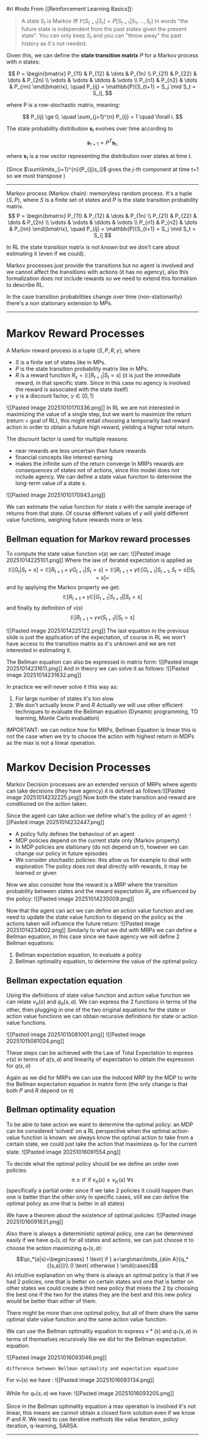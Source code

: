 #rl #todo
From [[Reinforcement Learning Basics]]:
>A state $S_t$ is Markov iff  $\mathbb P[S_{t+1}|S_t]=P[S_{t+1}|S_1,\dots,S_t]$
>In words "the future state is independent from the past states given the present state". You can only keep $S_t$ and you can "throw away" the past history as it's not needed.

Given this, we can define the **state transition matrix** $P$ for a Markov process with $n$ states:

$$
P =
\begin{bmatrix}
P_{11} & P_{12} & \dots & P_{1n} \\
P_{21} & P_{22} & \dots & P_{2n} \\
\vdots & \vdots & \ddots & \vdots \\
P_{n1} & P_{n2} & \dots & P_{nn}
\end{bmatrix}, \quad
P_{ij} = \mathbb{P}[S_{t+1} = S_j \mid S_t = S_i],
$$

where P is a row-stochastic matrix, meaning:

$$
P_{ij} \ge 0, \quad \sum_{j=1}^{n} P_{ij} = 1 \quad \forall i.
$$

The state probability distribution $\mathbf{s}_t$ evolves over time according to

$$
\mathbf{s}_{t+1} = P^T \mathbf{s}_t,
$$

where $\mathbf{s}_t$ is a row vector representing the distribution over states at time $t$.

(Since $\sum\limits_{i=1}^{n}{P_{ij}s_i}$ gives the $j$-th component at time t+1 so we must transpose )

---

Markov process (Markov chain): memoryless random process.
It's a tuple $\langle S,P\rangle$, where $S$ is a finite set of states and $P$ is the state transition probability matrix.
$$
P =
\begin{bmatrix}
P_{11} & P_{12} & \dots & P_{1n} \\
P_{21} & P_{22} & \dots & P_{2n} \\
\vdots & \vdots & \ddots & \vdots \\
P_{n1} & P_{n2} & \dots & P_{nn}
\end{bmatrix}, \quad
P_{ij} = \mathbb{P}[S_{t+1} = S_j \mid S_t = S_i]
$$

In RL the state transition matrix is not known but we don't care about estimating it (even if we could).

Markov processes just provide the transitions but no agent is involved and we cannot affect the transitions with actions (it has no agency), also this formalization does not include rewards so we need to extend this formalism to describe RL.

In the case transition probabilities change over time (non-stationarity) there's a non stationary extension to MPs.

---
# Markov Reward Processes
A Markov reward process is a tuple $\langle S,P,R,\gamma\rangle$, where
- $S$ is a finite set of states like in MPs.
- $P$ is the state transition probability matrix like in MPs.
- $R$ is a reward function $R_s=\mathbb E[R_{t+1}|S_t=s]$ (it is just the immediate reward, in that specific state. Since in this case no agency is involved the reward is associated with the state itself)
- $\gamma$ is a discount factor, $\gamma\in[0,1]$

![[Pasted image 20251010170336.png]]
In RL we are not interested in maximizing the value of a single step, but we want to maximize the return (return = goal of RL), this might entail choosing a temporarily bad reward action in order to obtain a future high reward, yielding a higher total return.

The discount factor is used for multiple reasons:
* near rewards are less uncertain than future rewards
* financial concepts like interest earning
* makes the infinite sum of the return converge
In MRPs rewards are consequences of states not of actions, since this model does not include agency. 
We can define a state value function to determine the long-term value of a state $s$.

![[Pasted image 20251010170943.png]]

We can estimate the value function for state $s$ with the sample average of returns from that state. Of course different values of $\gamma$ will yield different value functions, weighing future rewards more or less.
## Bellman equation for Markov reward processes
To compute the state value function $v(s)$ we can:
![[Pasted image 20251014225101.png]]
Where the law of iterated expectation is applied as $$ \mathbb E[G_t|S_t=s]=\mathbb E[R_{t+1}+\gamma G_{t+1}|S_t=s]=\mathbb E[R_{t+1}+\gamma\mathbb E[G_{t+1}|S_{t+1},S_t=s]|S_t=s]=
$$
and by applying the Markov property we get:
$$\mathbb E[R_{t+1}+\gamma\mathbb E[G_{t+1}|S_{t+1}]|S_t=s]$$
and finally by definition of $v(s)$ 
$$\mathbb E[R_{t+1}+\gamma v(S_{t+1})|S_t=s]$$

![[Pasted image 20251014225122.png]]
The last equation in the previous slide is just the application of the expectation, of course in RL we won't have access to the transition matrix as it's unknown and we are not interested in estimating it.

The Bellman equation can also be expressed in matrix form:
![[Pasted image 20251014231611.png]]
And in theory we can solve it as follows:
![[Pasted image 20251014231632.png]]

In practice we will never solve it this way as: 
1. For large number of states it's too slow 
2. We don't actually know $P$ and $R$
Actually we will use other efficient techniques to evaluate the Bellman equation (Dynamic programming, TD learning, Monte Carlo evaluation)

IMPORTANT: we can notice how for MRPs, Bellman Equation is linear this is not the case when we try to choose the action with highest return in MDPs as the max is not a linear operation.


# Markov Decision Processes

Markov Decision processes are an extended version of MRPs where agents can take decisions (they have agency) it is defined as follows:![[Pasted image 20251014232225.png]]
Now both the state transition and reward are conditioned on the action taken.

Since the agent can take action we define what's the policy of an agent:
![[Pasted image 20251014232447.png]]

* A policy fully defines the behaviour of an agent
* MDP policies depend on the current state only (Markov property)
* In MDP policies are stationary (do not depend on t), however we can change our policy in future episodes 
* We consider stochastic policies: this allow us for example to deal with  exploration
The policy does not deal directly with rewards, it may be learned or given

Now we also consider how the reward is a MRP where the transition probability between states and the reward expectation $R_s$ are influenced  by the policy:
![[Pasted image 20251014235009.png]]

Now that the agent can act we can define an action value function and we need to update the state value function to depend on the policy as the actions taken will influence the future return:
![[Pasted image 20251014234002.png]]
Similarly to what we did with MRPs we can define a Bellman equation, in this case since we have agency we will define 2 Bellman equations:
1. Bellman expectation equation, to evaluate a policy
2. Bellman optimality equation, to determine the value of the optimal policy

## Bellman expectation equation
Using the definitions of state value function and action value function we can relate $v_\pi(s)$ and $q_\pi(s,a)$.
We can express the 2 functions in terms of the other, then plugging in one of the two original equations for the state or action value functions we can obtain  recursive definitions for state or action value functions.

![[Pasted image 20251015081001.png]]
![[Pasted image 20251015081024.png]]

These steps can be achieved with the Law of Total Expectation to express $v(s)$ in terms of $q(s,a)$ and linearity of expectation to obtain the expression for $q(s,a)$

Again as we did for MRPs we can use the induced MRP by the MDP to write the Bellman expectation equation in matrix form (the only change is that both $P$ and $R$ depend on $\pi$)
## Bellman optimality equation

To be able to take action we want to determine the optimal policy: an MDP can be considered ‘solved’ on a RL perspective when the optimal action-value function is known: we always know the optimal action to take from a certain state, we could just take the action that maximizes $q_*$ for the current state.
![[Pasted image 20251016091554.png]]

To decide what the optimal policy should be we define an order over policies:
$$\pi\ge\pi' \text{ if } v_\pi(s)\ge v_{\pi'}(s) \ \forall s$$
(specifically a partial order since if we take 2 policies it could happen than one is better than the other only in specific cases, still we can define the optimal policy as one that is better in all states)

We have a theorem about the existence of optimal policies:
![[Pasted image 20251016091831.png]]

Also there is always a deterministic optimal policy, one can be determined easily if we have $q_*(s,a)$ for all states and actions, we can just choose $\pi$ to choose the action maximizing $q_*(s,a)$:
$$\pi_*(a|s)=\begin{cases} 
1 \text{ if } a=\arg\max\limits_{a\in A}{q_*{(s,a)}}\\
0 \text{ otherwise }
\end{cases}$$
An intuitive explanation on why there is always an optimal policy is that if we had 2 policies, one that is better on certain states and one that is better on other states we could create a third new policy that mixes the 2 by choosing the best one if the two for the states they are the best and this new policy would be better than either of them.

There might be more than one optimal policy, but all of them share the same optimal state value function and the same action value function.

We can use the Bellman optimality equation to express $v*(s)$ and $q_*(s,a)$ in terms of themselves recursively like we did for the Bellman expectation equation.

![[Pasted image 20251016093046.png]]
```
difference between Bellman optimality and expectation equations
```

For $v_*(s)$ we have :
![[Pasted image 20251016093134.png]]

While for $q_*(s,a)$ we have:
![[Pasted image 20251016093205.png]]

Since in the Bellman optimality equation a max operation is involved it's not linear, this means we cannot obtain a closed form solution even if we know $P$ and $R$. We need to use iterative methods like value iteration, policy iteration, q-learning, SARSA. 

---
